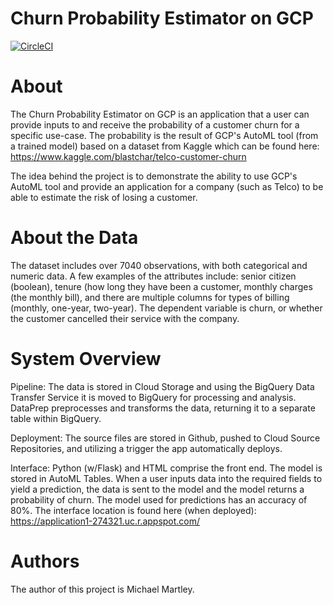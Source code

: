 # Churn Probability Estimator on GCP

[![CircleCI](https://circleci.com/gh/MWMartley001/Application1.svg?style=svg)](https://circleci.com/gh/MWMartley001/Application1)

# About

The Churn Probability Estimator on GCP is an application that a user can provide inputs to and receive the probability of a customer 
churn for a specific use-case. The probability is the result of GCP's AutoML tool (from a trained model) based on a dataset from 
Kaggle which can be found here: https://www.kaggle.com/blastchar/telco-customer-churn

The idea behind the project is to demonstrate the ability to use GCP's AutoML tool and provide an application for a company (such as Telco) to be able to estimate the risk of losing a customer. 

# About the Data

The dataset includes over 7040 observations, with both categorical and numeric data. A few examples of the attributes include: senior citizen (boolean), tenure (how long they have been a customer, monthly charges (the monthly bill), and there are multiple columns for types of billing (monthly, one-year, two-year). The dependent variable is churn, or whether the customer cancelled their service with the company. 

# System Overview

Pipeline: The data is stored in Cloud Storage and using the BigQuery Data Transfer Service it is moved to BigQuery for processing and analysis. DataPrep preprocesses and transforms the data, returning it to a separate table within BigQuery.

Deployment: The source files are stored in Github, pushed to Cloud Source Repositories, and utilizing a trigger the app automatically deploys.

Interface: Python (w/Flask) and HTML comprise the front end. The model is stored in AutoML Tables. When a user inputs data into the required fields to yield a prediction, the data is sent to the model and the model returns a probability of churn. The model used for predictions has an accuracy of 80%. The interface location is found here (when deployed): https://application1-274321.uc.r.appspot.com/

# Authors

The author of this project is Michael Martley.

